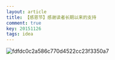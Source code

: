 ```yaml
---
layout: article
title: 【感恩节】感谢读者长期以来的支持
comment: true
key: 20151126
tags: idea
---
```


![fdfdc0c2a586c770d4522cc23f3350a7](https://willguxy.files.wordpress.com/2015/11/fdfdc0c2a586c770d4522cc23f3350a7.jpg)
